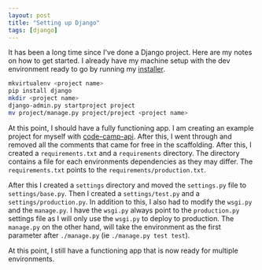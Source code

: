 ```yaml
---
layout: post
title: "Setting up Django"
tags: [django]
---
```


It has been a long time since I've done a Django project. Here are my notes on
how to get started. I already have my machine setup with the dev environment
ready to go by running my [installer].

```bash
mkvirtualenv <project name>
pip install django
mkdir <project name>
django-admin.py startproject project
mv project/manage.py project/project <project name>
```

At this point, I should have a fully functioning app. I am creating an example
project for myself with [code-camp-api]. After this, I went through and removed
all the comments that came for free in the scaffolding. After this, I created a
`requirements.txt` and a `requirements` directory. The directory contains a
file for each environments dependencies as they may differ. The
`requirements.txt` points to the `requirements/production.txt`.

After this I created a `settings` directory and moved the `settings.py` file to
`settings/base.py`. Then I created a `settings/test.py` and a
`settings/production.py`. In addition to this, I also had to modify the
`wsgi.py` and the `manage.py`. I have the `wsgi.py` always point to the
`production.py` settings file as I will only use the `wsgi.py` to deploy to
production. The `manage.py` on the other hand, will take the environment as the
first parameter after `./manage.py` (ie `./manage.py test test`).

At this point, I still have a functioning app that is now ready for multiple
environments.


[installer]: https://github.com/williamsbdev/osx-workstation
[code-camp-api]: https://github.com/williamsbdev/code-camp-api
